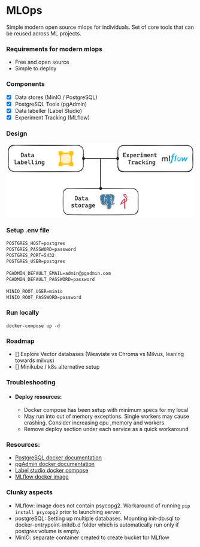 # MLOps
Simple modern open source  mlops for individuals.
Set of core tools that can be reused across ML projects.

### Requirements for modern mlops
- Free and open source
- Simple to deploy

### Components
- [x] Data stores (MinIO / PostgreSQL)
- [x] PostgreSQL Tools (pgAdmin)
- [x] Data labeller (Label Studio)
- [x] Experiment Tracking (MLflow) 

### Design
![Alt text](assets/mlops.png)

### Setup .env file
```
POSTGRES_HOST=postgres
POSTGRES_PASSWORD=password
POSTGRES_PORT=5432
POSTGRES_USER=postgres

PGADMIN_DEFAULT_EMAIL=admin@pgadmin.com
PGADMIN_DEFAULT_PASSWORD=password

MINIO_ROOT_USER=minio
MINIO_ROOT_PASSWORD=password

```

### Run locally
```
docker-compose up -d
```

### Roadmap
- [] Explore Vector databases (Weaviate vs Chroma vs Milvus, leaning towards milvus)
- [] Minikube / k8s alternative setup

### Troubleshooting
- #### Deploy resources:
    - Docker compose has been setup with minimum specs for my local
    - May run into out of memory exceptions. Single workers may cause crashing. Consider increasing cpu ,memory and workers.
    - Remove deploy section under each service as a quick workaround

### Resources:
- [PostgreSQL docker documentation](https://hub.docker.com/_/postgres/)
- [pgAdmin docker documentation](https://www.pgadmin.org/docs/pgadmin4/8.8/container_deployment.html)
- [Label studio docker compose](https://labelstud.io/tutorials/segment_anything_model#Using-Docker-Compose-recommended)
- [MLflow docker image](https://github.com/mlflow/mlflow/pkgs/container/mlflow)

### Clunky aspects
- MLflow: image does not contain psycopg2. Workaround of running `pip install psycopg2` prior to launching server.
- postgreSQL: Setting up multiple databases. Mounting init-db.sql to docker-entrypoint-initdb.d folder which is automatically run only if postgres volume is empty.
- MinIO: separate container created to create bucket for MLflow